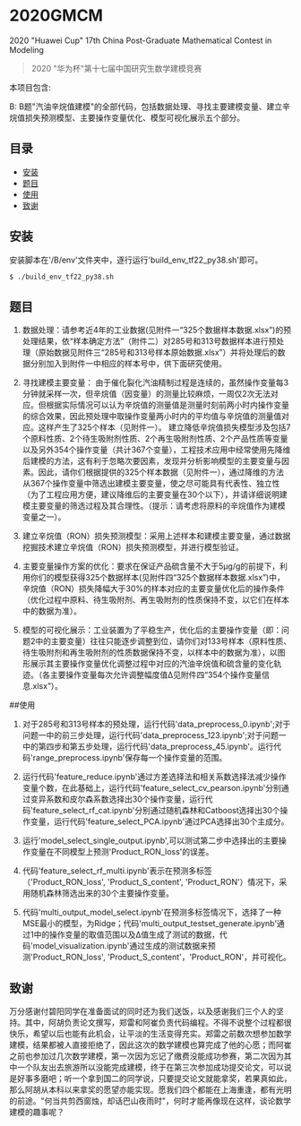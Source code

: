 # 2020GMCM
2020 "Huawei Cup" 17th China Post-Graduate Mathematical Contest in Modeling
> 2020 "华为杯"第十七届中国研究生数学建模竞赛

本项目包含:

B: B题"汽油辛烷值建模"的全部代码，包括数据处理、寻找主要建模变量、建立辛烷值损失预测模型、主要操作变量优化、模型可视化展示五个部分。
## 目录

- [安装](#安装)
- [题目](#题目)
- [使用](#使用)
- [致谢](#致谢)

## 安装

安装脚本在'/B/env'文件夹中，逐行运行'build_env_tf22_py38.sh'即可。

```sh
$ ./build_env_tf22_py38.sh
```

## 题目
1. 数据处理：请参考近4年的工业数据(见附件一“325个数据样本数据.xlsx”)的预处理结果，依“样本确定方法”（附件二）对285号和313号数据样本进行预处理（原始数据见附件三“285号和313号样本原始数据.xlsx”）并将处理后的数据分别加入到附件一中相应的样本号中，供下面研究使用。

2. 寻找建模主要变量：
由于催化裂化汽油精制过程是连续的，虽然操作变量每3 分钟就采样一次，但辛烷值（因变量）的测量比较麻烦，一周仅2次无法对应。但根据实际情况可以认为辛烷值的测量值是测量时刻前两小时内操作变量的综合效果，因此预处理中取操作变量两小时内的平均值与辛烷值的测量值对应。这样产生了325个样本（见附件一）。
建立降低辛烷值损失模型涉及包括7个原料性质、2个待生吸附剂性质、2个再生吸附剂性质、2个产品性质等变量以及另外354个操作变量（共计367个变量），工程技术应用中经常使用先降维后建模的方法，这有利于忽略次要因素，发现并分析影响模型的主要变量与因素。因此，请你们根据提供的325个样本数据（见附件一），通过降维的方法从367个操作变量中筛选出建模主要变量，使之尽可能具有代表性、独立性（为了工程应用方便，建议降维后的主要变量在30个以下），并请详细说明建模主要变量的筛选过程及其合理性。（提示：请考虑将原料的辛烷值作为建模变量之一）。

3. 建立辛烷值（RON）损失预测模型：采用上述样本和建模主要变量，通过数据挖掘技术建立辛烷值（RON）损失预测模型，并进行模型验证。 

4. 主要变量操作方案的优化：要求在保证产品硫含量不大于5μg/g的前提下，利用你们的模型获得325个数据样本(见附件四“325个数据样本数据.xlsx”)中，辛烷值（RON）损失降幅大于30%的样本对应的主要变量优化后的操作条件（优化过程中原料、待生吸附剂、再生吸附剂的性质保持不变，以它们在样本中的数据为准）。

5. 模型的可视化展示：工业装置为了平稳生产，优化后的主要操作变量（即：问题2中的主要变量）往往只能逐步调整到位，请你们对133号样本（原料性质、待生吸附剂和再生吸附剂的性质数据保持不变，以样本中的数据为准），以图形展示其主要操作变量优化调整过程中对应的汽油辛烷值和硫含量的变化轨迹。（各主要操作变量每次允许调整幅度值Δ见附件四“354个操作变量信息.xlsx”）。

##使用
1. 对于285号和313号样本的预处理，运行代码'data_preprocess_0.ipynb';对于问题一中的前三步处理，运行代码'data_preprocess_123.ipynb';对于问题一中的第四步和第五步处理，运行代码'data_preprocess_45.ipynb'。运行代码'range_preprocess.ipynb'保存每一个操作变量的范围。

2. 运行代码'feature_reduce.ipynb'通过方差选择法和相关系数选择法减少操作变量个数，在此基础上，运行代码'feature_select_cv_pearson.ipynb'分别通过变异系数和皮尔森系数选择出30个操作变量，运行代码'feature_select_rf_cat.ipynb'分别通过随机森林和Catboost选择出30个操作变量，运行代码'feature_select_PCA.ipynb'通过PCA选择出30个主成分。

3. 运行'model_select_single_output.ipynb',可以测试第二步中选择出的主要操作变量在不同模型上预测'Product_RON_loss'的误差。

4. 代码'feature_select_rf_multi.ipynb'表示在预测多标签（'Product_RON_loss', 'Product_S_content', 'Product_RON'）情况下，采用随机森林筛选出来的30个主要操作变量。

5. 代码'multi_output_model_select.ipynb'在预测多标签情况下，选择了一种MSE最小的模型，为Ridge；代码'multi_output_testset_generate.ipynb'通过1中的操作变量的取值范围以及Δ值生成了测试的数据，代码'model_visualization.ipynb'通过生成的测试数据来预测'Product_RON_loss', 'Product_S_content'，'Product_RON'，并可视化。


## 致谢

万分感谢付碧阳同学在准备面试的同时还为我们送饭，以及感谢我们三个人的坚持。其中，阿胡负责论文撰写，郑雷和阿崔负责代码编程。不得不说整个过程都很快乐，希望以后也能有此机会，让平淡的生活变得充实。郑雷之前数次想参加数学建模，结果都被人直接拒绝了，因此这次的数学建模也算完成了他的心愿；而阿崔之前也参加过几次数学建模，第一次因为忘记了缴费没能成功参赛，第二次因为其中一个队友出去旅游所以没能完成建模，终于在第三次参加成功提交论文，可以说是好事多磨吧；听一个拿到国二的同学说，只要提交论文就能拿奖，若果真如此，那么阿胡从本科以来拿奖的愿望亦能实现。愿我们四个都能在上海重逢，都有光明的前途。"何当共剪西窗烛，却话巴山夜雨时"，何时才能再像现在这样，谈论数学建模的趣事呢？
